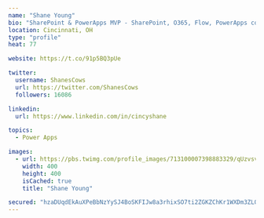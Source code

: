 ```yaml
---
name: "Shane Young"
bio: "SharePoint & PowerApps MVP - SharePoint, O365, Flow, PowerApps consulting? @PowerApps911 | Pure Snark? You found it."
location: Cincinnati, OH
type: "profile"
heat: 77

website: https://t.co/91p5BQ3pUe

twitter:
  username: ShanesCows
  url: https://twitter.com/ShanesCows
  followers: 16086

linkedin:
  url: https://www.linkedin.com/in/cincyshane

topics:
  - Power Apps

images:
  - url: https://pbs.twimg.com/profile_images/713100007398883329/qUzvsvQ3_400x400.jpg
    width: 400
    height: 400
    isCached: true
    title: "Shane Young"

secured: "hzaDUqdEkAuXPeBbNzYySJ4BoSKFIJw8a3rhixSO7ti2ZGKZChKr1WXDm3ZLO4tOc20o3N345bEiK5o8kl7tZq5EzPZ2rkJZdJkyx74dbmiNiKgns4oCcc5gBzt+4wJ3Dlau9NlTkzhvBOaEwmeaM+ce9cWVcxHBT2zviH0gaxz/EirNBaYAe2m6VKcLQY/YWl8D28OsXasRLuVVCg+hMi2CL6MWVDktc+cuPj1A7J8U0FkNWlJ1Cb7N2hD+EHDiSQu7hH1ETCIbjFfSfUubPVoshtaVSkZXuoLF48bIAf1Y/xetbLHtemzehW/fAlbuyri7PBqchNM0KUzE1ssij6KQvBaMyTRo3ANtoCADDbLSf88xM+m0jDEAocJoCwCNcDSxrnn4G+8f/5V9nBKbji36WV4MTonc0jfmZ8z/VGY=;0Uq8Nd+Q2/jH37Odim4K9Q=="
---
```


